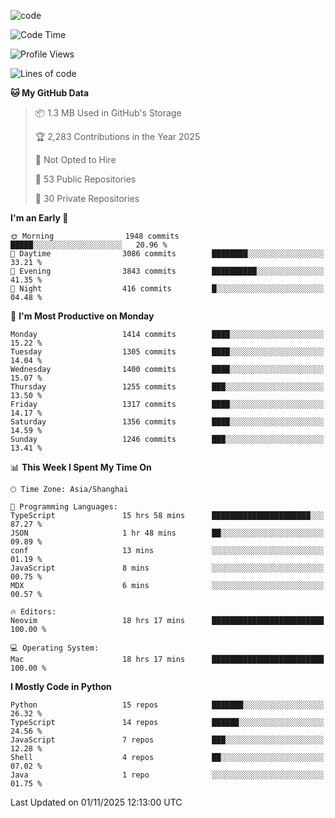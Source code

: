 
<!--
**liuyaanng/liuyaanng** is a ✨ _special_ ✨ repository because its `README.md` (this file) appears on your GitHub profile.

Here are some ideas to get you started:

- 🔭 I’m currently working on ...
- 🌱 I’m currently learning ...
- 👯 I’m looking to collaborate on ...
- 🤔 I’m looking for help with ...
- 💬 Ask me about ...
- 📫 How to reach me: ...
- 😄 Pronouns: ...
- ⚡ Fun fact: ...
-->


![code](https://cdn.jsdelivr.net/gh/liuyaanng/liuyaanng@1.0/code.gif) 

<!--START_SECTION:waka-->
![Code Time](http://img.shields.io/badge/Code%20Time-2%2C069%20hrs%2016%20mins-blue)

![Profile Views](http://img.shields.io/badge/Profile%20Views-0-blue)

![Lines of code](https://img.shields.io/badge/From%20Hello%20World%20I%27ve%20Written-29.0%20million%20lines%20of%20code-blue)

**🐱 My GitHub Data** 

> 📦 1.3 MB Used in GitHub's Storage 
 > 
> 🏆 2,283 Contributions in the Year 2025
 > 
> 🚫 Not Opted to Hire
 > 
> 📜 53 Public Repositories 
 > 
> 🔑 30 Private Repositories 
 > 
**I'm an Early 🐤** 

```text
🌞 Morning                1948 commits        █████░░░░░░░░░░░░░░░░░░░░   20.96 % 
🌆 Daytime                3086 commits        ████████░░░░░░░░░░░░░░░░░   33.21 % 
🌃 Evening                3843 commits        ██████████░░░░░░░░░░░░░░░   41.35 % 
🌙 Night                  416 commits         █░░░░░░░░░░░░░░░░░░░░░░░░   04.48 % 
```
📅 **I'm Most Productive on Monday** 

```text
Monday                   1414 commits        ████░░░░░░░░░░░░░░░░░░░░░   15.22 % 
Tuesday                  1305 commits        ████░░░░░░░░░░░░░░░░░░░░░   14.04 % 
Wednesday                1400 commits        ████░░░░░░░░░░░░░░░░░░░░░   15.07 % 
Thursday                 1255 commits        ███░░░░░░░░░░░░░░░░░░░░░░   13.50 % 
Friday                   1317 commits        ████░░░░░░░░░░░░░░░░░░░░░   14.17 % 
Saturday                 1356 commits        ████░░░░░░░░░░░░░░░░░░░░░   14.59 % 
Sunday                   1246 commits        ███░░░░░░░░░░░░░░░░░░░░░░   13.41 % 
```


📊 **This Week I Spent My Time On** 

```text
🕑︎ Time Zone: Asia/Shanghai

💬 Programming Languages: 
TypeScript               15 hrs 58 mins      ██████████████████████░░░   87.27 % 
JSON                     1 hr 48 mins        ██░░░░░░░░░░░░░░░░░░░░░░░   09.89 % 
conf                     13 mins             ░░░░░░░░░░░░░░░░░░░░░░░░░   01.19 % 
JavaScript               8 mins              ░░░░░░░░░░░░░░░░░░░░░░░░░   00.75 % 
MDX                      6 mins              ░░░░░░░░░░░░░░░░░░░░░░░░░   00.57 % 

🔥 Editors: 
Neovim                   18 hrs 17 mins      █████████████████████████   100.00 % 

💻 Operating System: 
Mac                      18 hrs 17 mins      █████████████████████████   100.00 % 
```

**I Mostly Code in Python** 

```text
Python                   15 repos            ███████░░░░░░░░░░░░░░░░░░   26.32 % 
TypeScript               14 repos            ██████░░░░░░░░░░░░░░░░░░░   24.56 % 
JavaScript               7 repos             ███░░░░░░░░░░░░░░░░░░░░░░   12.28 % 
Shell                    4 repos             ██░░░░░░░░░░░░░░░░░░░░░░░   07.02 % 
Java                     1 repo              ░░░░░░░░░░░░░░░░░░░░░░░░░   01.75 % 
```




 Last Updated on 01/11/2025 12:13:00 UTC
<!--END_SECTION:waka-->
